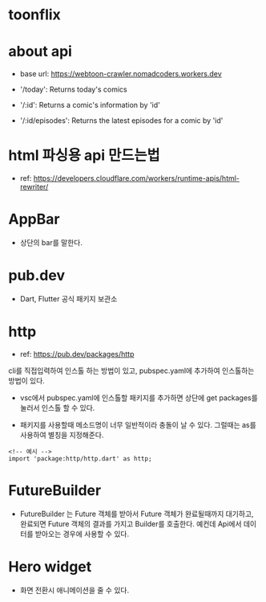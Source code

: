 # toonflix

# about api

- base url: https://webtoon-crawler.nomadcoders.workers.dev

- '/today': Returns today's comics
- '/:id': Returns a comic's information by 'id'
- '/:id/episodes': Returns the latest episodes for a comic by 'id'

# html 파싱용 api 만드는법

- ref: https://developers.cloudflare.com/workers/runtime-apis/html-rewriter/

# AppBar

- 상단의 bar를 말한다.

# pub.dev

- Dart, Flutter 공식 패키지 보관소

# http

- ref: https://pub.dev/packages/http

cli를 직접입력하여 인스톨 하는 방법이 있고, pubspec.yaml에 추가하여 인스톨하는 방법이 있다.

- vsc에서 pubspec.yaml에 인스톨할 패키지를 추가하면 상단에 get packages를 눌러서 인스톨 할 수 있다.

- 패키지를 사용할때 메소드명이 너무 일반적이라 충돌이 날 수 있다. 그럴때는 as를 사용하여 별칭을 지정해준다.

```
<!-- 예시 -->
import 'package:http/http.dart' as http;
```

# FutureBuilder

- FutureBuilder 는 Future 객체를 받아서 Future 객체가 완료될때까지 대기하고, 완료되면 Future 객체의 결과를 가지고 Builder를 호출한다. 예컨데 Api에서 데이터를 받아오는 경우에 사용할 수 있다.

# Hero widget
- 화면 전환시 애니메이션을 줄 수 있다.
